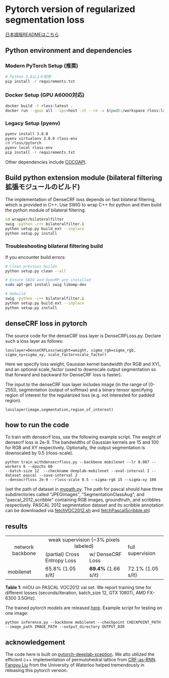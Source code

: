 # Pytorch version of regularized segmentation loss

[日本語版READMEはこちら](../README_ja.md)

## Python environment and dependencies

### Modern PyTorch Setup (推奨)
```bash
# Python 3.8以上を使用
pip install -r requirements.txt
```

### Docker Setup (GPU A6000対応)
```bash
docker build -t rloss:latest .
docker run --gpus all --ipc=host -it --rm -v $(pwd):/workspace rloss:latest
```

### Legacy Setup (pyenv)
```bash
pyenv install 3.8.0
pyenv virtualenv 3.8.0 rloss-env
cd rloss/pytorch
pyenv local rloss-env
pip install -r requirements.txt
```
Other dependencies include [COCOAPI](https://github.com/cocodataset/cocoapi).

## Build python extension module (bilateral filtering拡張モジュールのビルド)

The implementation of DenseCRF loss depends on fast bilateral filtering, which is provided in C++. Use SWIG to wrap C++ for python and then build the python module of bilateral filtering.

```bash
cd wrapper/bilateralfilter
swig -python -c++ bilateralfilter.i
python setup.py build_ext --inplace
python setup.py install
```

### Troubleshooting bilateral filtering build
If you encounter build errors:
```bash
# Clean previous builds
python setup.py clean --all

# Ensure SWIG and OpenMP are installed
sudo apt-get install swig libomp-dev

# Rebuild
swig -python -c++ bilateralfilter.i
python setup.py build_ext --inplace
python setup.py install
```
## denseCRF loss in pytorch

The source code for the denseCRF loss layer is DenseCRFLoss.py. Declare such a loss layer as follows:
```
losslayer=DenseCRFLoss(weight=weight, sigma_rgb=sigma_rgb, sigma_xy=sigma_xy, scale_factor=scale_factor)
```
Here we specify loss weight, Gaussian kernel bandwidth (for RGB and XY), and an optional scale_factor (used to downscale output segmentation so that forward and backward for DenseCRF loss is faster).

The input to the denseCRF loss layer includes image (in the range of [0-255]), segmentation (output of softmax) and a binary tensor specifying region of interest for the regularized loss (e.g. not interested for padded region).
```
losslayer(image,segmentation,region_of_interest)
```
## how to run the code
To train with densecrf loss, use the following example script. The weight of densecrf loss is 2e-9. The bandwidths of Gaussian kernels are 15 and 100 for RGB and XY respectively. Optionally, the output segmentation is downscaled by 0.5 (rloss-scale).
```
python train_withdensecrfloss.py --backbone mobilenet --lr 0.007 --workers 6 --epochs 60 
--batch-size 12  --checkname deeplab-mobilenet --eval-interval 2 --dataset pascal --save-interval 2 
--densecrfloss 2e-9 --rloss-scale 0.5 --sigma-rgb 15 --sigma-xy 100
```
(set the path of dataset in [mypath.py](pytorch-deeplab_v3_plus/mypath.py). The path for pascal should have three subdirectories called "JPEGImages", "SegmentationClassAug", and "pascal_2012_scribble" containing RGB images, groundtruth, and scribbles respectively. PASCAL 2012 segmentation dataset and its scribble annotation can be downloaded via [fetchVOC2012.sh](../data/VOC2012/fetchVOC2012.sh) and [fetchPascalScribble.sh](../data/pascal_scribble/fetchPascalScribble.sh))

## results
<table align="left|center|center|center">
  <tr>
    <td rowspan="2" align="center">network backbone</td>
    <td colspan="2" align="center">weak supervision (~3% pixels labeled)</td>
    <td rowspan="2">full supervision</td>
  </tr>
  <tr>
    <td>(partial) Cross Entropy Loss</td>
    <td>w/ DenseCRF Loss</td>
  </tr>
   <tr>
    <td>mobilenet</td>
    <td>65.8% (1.05 s/it)</td>
     <td><b>69.4%</b> (1.66 s/it)</td>
     <td>72.1% (1.05 s/it)</td>
  </tr>
</table>

**Table 1**: mIOU on PASCAL VOC2012 val set. We report training time for different losses (seconds/iteration, batch_size 12, GTX 1080Ti, AMD FX-6300 3.5GHz).

The trained pytorch models are released <a href="https://cs.uwaterloo.ca/~m62tang/rloss/pytorch" alt=#>here</a>. Example script for testing on one image:
```
python inference.py --backbone mobilenet --checkpoint CHECKPOINT_PATH --image_path IMAGE_PATH --output_directory OUTPUT_DIR
```


## acknowledgement

The code here is built on <a href="https://github.com/jfzhang95/pytorch-deeplab-xception" atl="#">pytorch-deeplab-xception</a>. We alto utilized the efficient c++ implementation of permutohedral lattice from <a href="https://github.com/torrvision/crfasrnn" alt="#">CRF-as-RNN</a>. <a href="http://fangyuliu.me" alt="#">Fangyu Liu</a> from the University of Waterloo helped tremendously in releasing this pytorch version.
